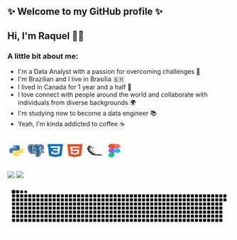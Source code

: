 ## ✨ Welcome to my GitHub profile ✨ 

<div>
 
## Hi, I'm Raquel 👩‍💻
  ### A little bit about me:
- I'm a Data Analyst with a passion for overcoming challenges 🚀
- I'm Brazilian and I live in Brasília 🇧🇷
- I lived in Canada for 1 year and a half 🍁
- I love connect with people around the world and collaborate with individuals from diverse backgrounds 🌍
- I'm studying now to become a data engineer 📚
- Yeah, I'm kinda addicted to coffee ☕

 
 </div>
  
 <div style="display: inline_block"><br>
  <img align="center" alt="Logo-Python" height="30" width="40" src="https://raw.githubusercontent.com/devicons/devicon/master/icons/python/python-original.svg">
  <img align="center" alt="Logo-Postgresql" height="30" width="40" src="https://github.com/devicons/devicon/blob/master/icons/postgresql/postgresql-original.svg"> 
  <img align="center" alt="Logo-CSS3" height="30" width="40" src="https://github.com/devicons/devicon/blob/master/icons/css3/css3-plain.svg"> 
 <img align="center" alt="Logo-HTML5" height="30" width="40" src="https://github.com/devicons/devicon/blob/master/icons/html5/html5-plain.svg"> 
 <img align="center" alt="Logo-flask" height="30" width="40" src="https://github.com/devicons/devicon/blob/master/icons/flask/flask-original.svg"> 
 <img align="center" alt="Logo-figma" height="30" width="40" src="https://github.com/devicons/devicon/blob/master/icons/figma/figma-original.svg"> 

</div>

<br>
  
<div> 
  
  <a href="https://www.linkedin.com/in/raquelcreis" target="_blank"><img src="https://img.shields.io/badge/-LinkedIn-%230077B5?style=for-the-badge&logo=linkedin&logoColor=white" target="_blank"></a>
  <a href = "mailto:raquelreis233@gmail.com"><img src="https://img.shields.io/badge/Gmail-D14836?style=for-the-badge&logo=gmail&logoColor=white" target="_blank"></a>
 
 
</div> 
<div> 

 ![Snake animation](https://github.com/raquelcreis/raquelcreis/blob/output/github-contribution-grid-snake.svg)
 
</div>


